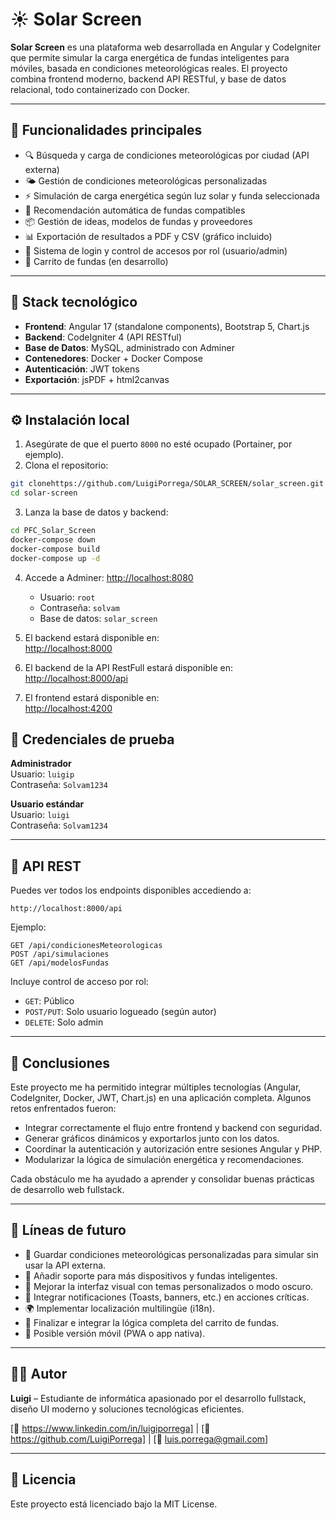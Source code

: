 # ☀️ Solar Screen

**Solar Screen** es una plataforma web desarrollada en Angular y CodeIgniter que permite simular la carga energética de fundas inteligentes para móviles, basada en condiciones meteorológicas reales. El proyecto combina frontend moderno, backend API RESTful, y base de datos relacional, todo containerizado con Docker.

---

## 🚀 Funcionalidades principales

- 🔍 Búsqueda y carga de condiciones meteorológicas por ciudad (API externa)
- 🌤️ Gestión de condiciones meteorológicas personalizadas
- ⚡ Simulación de carga energética según luz solar y funda seleccionada
- 🧠 Recomendación automática de fundas compatibles
- 📦 Gestión de ideas, modelos de fundas y proveedores
- 📊 Exportación de resultados a PDF y CSV (gráfico incluido)
- 👤 Sistema de login y control de accesos por rol (usuario/admin)
- 🛒 Carrito de fundas (en desarrollo)


---

## 🧱 Stack tecnológico

- **Frontend**: Angular 17 (standalone components), Bootstrap 5, Chart.js
- **Backend**: CodeIgniter 4 (API RESTful)
- **Base de Datos**: MySQL, administrado con Adminer
- **Contenedores**: Docker + Docker Compose
- **Autenticación**: JWT tokens
- **Exportación**: jsPDF + html2canvas

---

## ⚙️ Instalación local

1. Asegúrate de que el puerto `8000` no esté ocupado (Portainer, por ejemplo).
2. Clona el repositorio:

```bash
git clonehttps://github.com/LuigiPorrega/SOLAR_SCREEN/solar_screen.git
cd solar-screen
```

3. Lanza la base de datos y backend:

```bash
cd PFC_Solar_Screen
docker-compose down
docker-compose build
docker-compose up -d
```

4. Accede a Adminer: [http://localhost:8080](http://localhost:8080)  
   - Usuario: `root`  
   - Contraseña: `solvam`  
   - Base de datos: `solar_screen`

5. El backend estará disponible en:  
   [http://localhost:8000](http://localhost:8000)

6.  El backend de la API RestFull estará disponible en:  
   [http://localhost:8000/api](http://localhost:8000/api)

7. El frontend estará disponible en:  
   [http://localhost:4200](http://localhost:4200)

## 🔐 Credenciales de prueba

**Administrador**  
Usuario: `luigip`  
Contraseña: `Solvam1234`

**Usuario estándar**  
Usuario: `luigi`  
Contraseña: `Solvam1234`

---

## 📡 API REST

Puedes ver todos los endpoints disponibles accediendo a:

```
http://localhost:8000/api
```

Ejemplo:

```http
GET /api/condicionesMeteorologicas
POST /api/simulaciones
GET /api/modelosFundas
```

Incluye control de acceso por rol:
- `GET`: Público
- `POST/PUT`: Solo usuario logueado (según autor)
- `DELETE`: Solo admin

---

## 📌 Conclusiones

Este proyecto me ha permitido integrar múltiples tecnologías (Angular, CodeIgniter, Docker, JWT, Chart.js) en una aplicación completa. Algunos retos enfrentados fueron:

- Integrar correctamente el flujo entre frontend y backend con seguridad.
- Generar gráficos dinámicos y exportarlos junto con los datos.
- Coordinar la autenticación y autorización entre sesiones Angular y PHP.
- Modularizar la lógica de simulación energética y recomendaciones.

Cada obstáculo me ha ayudado a aprender y consolidar buenas prácticas de desarrollo web fullstack.

---

## 🔮 Líneas de futuro

- 💾 Guardar condiciones meteorológicas personalizadas para simular sin usar la API externa.
- 📱 Añadir soporte para más dispositivos y fundas inteligentes.
- 🎨 Mejorar la interfaz visual con temas personalizados o modo oscuro.
- 🔔 Integrar notificaciones (Toasts, banners, etc.) en acciones críticas.
- 🌍 Implementar localización multilingüe (i18n).
- 🛒 Finalizar e integrar la lógica completa del carrito de fundas.
- 📱 Posible versión móvil (PWA o app nativa).

---

## 👨‍💻 Autor

**Luigi** – Estudiante de informática apasionado por el desarrollo fullstack, diseño UI moderno y soluciones tecnológicas eficientes.

[💼 https://www.linkedin.com/in/luigiporrega] | [🐙 https://github.com/LuigiPorrega] | [📧 luis.porrega@gmail.com]

---

## 📝 Licencia

Este proyecto está licenciado bajo la MIT License.
